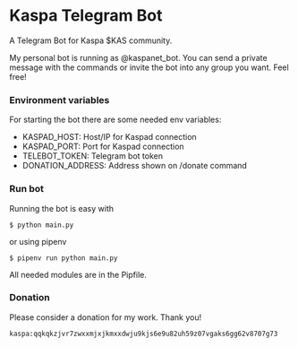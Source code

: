 # Kaspa Telegram Bot

A Telegram Bot for Kaspa $KAS community.

My personal bot is running as @kaspanet_bot. You can send a private message with the commands 
or invite the bot into any group you want. Feel free!

### Environment variables

For starting the bot there are some needed env variables:

* KASPAD_HOST: Host/IP for Kaspad connection
* KASPAD_PORT: Port for Kaspad connection
* TELEBOT_TOKEN: Telegram bot token
* DONATION_ADDRESS: Address shown on /donate command

### Run bot

Running the bot is easy with

    $ python main.py

or using pipenv

    $ pipenv run python main.py

All needed modules are in the Pipfile.

### Donation

Please consider a donation for my work. Thank you!

    kaspa:qqkqkzjvr7zwxxmjxjkmxxdwju9kjs6e9u82uh59z07vgaks6gg62v8707g73